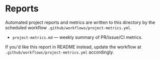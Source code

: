 # Reports

Automated project reports and metrics are written to this directory by the scheduled workflow `.github/workflows/project-metrics.yml`.

- `project-metrics.md` — weekly summary of PR/issue/CI metrics.

If you'd like this report in README instead, update the workflow at `.github/workflows/project-metrics.yml` accordingly.
